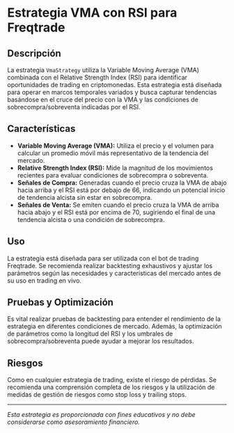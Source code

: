 # Estrategia VMA con RSI para Freqtrade

## Descripción
La estrategia `VmaStrategy` utiliza la Variable Moving Average (VMA) combinada con el Relative Strength Index (RSI) para identificar oportunidades de trading en criptomonedas. Esta estrategia está diseñada para operar en marcos temporales variados y busca capturar tendencias basándose en el cruce del precio con la VMA y las condiciones de sobrecompra/sobreventa indicadas por el RSI.

## Características
- **Variable Moving Average (VMA):** Utiliza el precio y el volumen para calcular un promedio móvil más representativo de la tendencia del mercado.
- **Relative Strength Index (RSI):** Mide la magnitud de los movimientos recientes para evaluar condiciones de sobrecompra o sobreventa.
- **Señales de Compra:** Generadas cuando el precio cruza la VMA de abajo hacia arriba y el RSI está por debajo de 66, indicando un potencial inicio de tendencia alcista sin estar en sobrecompra.
- **Señales de Venta:** Se emiten cuando el precio cruza la VMA de arriba hacia abajo y el RSI está por encima de 70, sugiriendo el final de una tendencia alcista o una condición de sobrecompra.

## Uso
La estrategia está diseñada para ser utilizada con el bot de trading Freqtrade. Se recomienda realizar backtesting exhaustivos y ajustar los parámetros según las necesidades y características del mercado antes de su uso en trading en vivo.

## Pruebas y Optimización
Es vital realizar pruebas de backtesting para entender el rendimiento de la estrategia en diferentes condiciones de mercado. Además, la optimización de parámetros como la longitud del RSI y los umbrales de sobrecompra/sobreventa puede ayudar a mejorar los resultados.

## Riesgos
Como en cualquier estrategia de trading, existe el riesgo de pérdidas. Se recomienda una comprensión completa de los riesgos y la utilización de medidas de gestión de riesgos como stop loss y trailing stops.

---

*Esta estrategia es proporcionada con fines educativos y no debe considerarse como asesoramiento financiero.*

